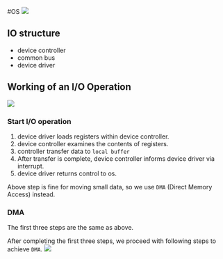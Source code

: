 #OS 
![](https://i.imgur.com/uP7Z9Mw.png)

## IO structure
- device controller
- common bus
- device driver

## Working of an I/O Operation
![](https://i.imgur.com/JBmO4Z0.png)

### Start I/O operation
1. device driver loads registers within device controller.
2. device controller examines the contents of registers.
3. controller transfer data to `local buffer`
4. After transfer is complete, device controller informs device driver via interrupt.
5. device driver returns control to os.

Above step is fine for moving small data, so we use `DMA` (Direct Memory Access) instead.
### DMA
The first three steps are the same as above.

After completing the first three steps, we proceed with following steps to achieve `DMA`.
![](https://i.imgur.com/pMYunFJ.png)
